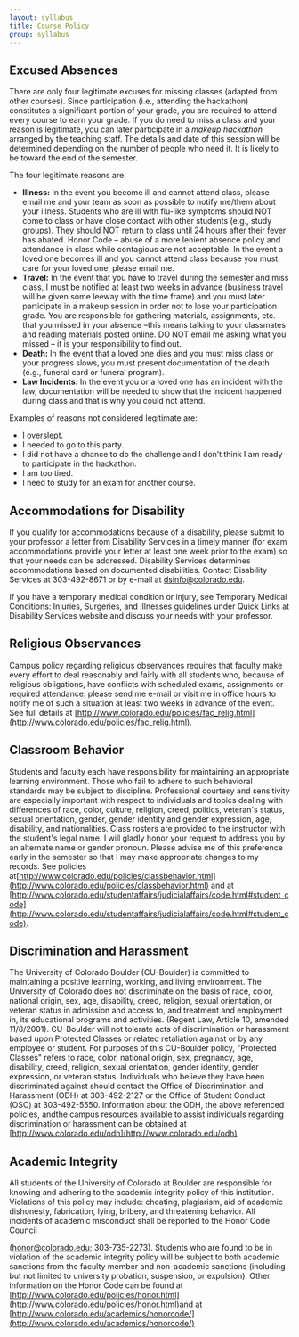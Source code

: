 ```yaml
---
layout: syllabus
title: Course Policy
group: syllabus
---
```


## Excused Absences

There are only four legitimate excuses for missing classes (adapted from other courses). Since participation (i.e., attending the hackathon) constitutes a significant portion of your grade, you are required to attend every course to earn your grade. If you do need to miss a class and your reason is legitimate, you can later participate in a _makeup hackathon_ arranged by the teaching staff. The details and date of this session will be determined depending on the number of people who need it. It is likely to be toward the end of the semester.

The four legitimate reasons are:

*  **Illness:** In the event you become ill and cannot attend class, please email me and your team as soon as possible to notify me/them about your illness. Students who are ill with flu-like symptoms should NOT come to class or have close contact with other students (e.g., study groups). They should NOT return to class until 24 hours after their fever has abated. Honor Code – abuse of a more lenient absence policy and attendance in class while contagious are not acceptable. In the event a loved one becomes ill and you cannot attend class because you must care for your loved one, please email me.
*  **Travel:** In the event that you have to travel during the semester and miss class, I must be notified at least two weeks in advance (business travel will be given some leeway with the time frame) and you must later participate in a makeup session in order not to lose your participation grade. You are responsible for gathering materials, assignments, etc. that you missed in your absence –this means talking to your classmates and reading materials posted online. DO NOT email me asking what you missed – it is your responsibility to find out.
*  **Death:** In the event that a loved one dies and you must miss class or your progress slows, you must present documentation of the death (e.g., funeral card or funeral program).
*  **Law Incidents:** In the event you or a loved one has an incident with the law, documentation will be needed to show that the incident happened during class and that is why you could not attend.

Examples of reasons not considered legitimate are:

* I overslept.
* I needed to go to this party.
* I did not have a chance to do the challenge and I don’t think I am ready to participate in the hackathon.
* I am too tired.
* I need to study for an exam for another course.


## Accommodations for Disability

If you qualify for accommodations because of a disability, please submit to your professor a letter from Disability Services in a timely manner (for exam accommodations provide your letter at least one week prior to the exam) so that your needs can be addressed. Disability Services determines accommodations based on documented disabilities. Contact Disability Services at 303-492-8671 or by e-mail at dsinfo@colorado.edu.

If you have a temporary medical condition or injury, see Temporary Medical Conditions: Injuries, Surgeries, and Illnesses guidelines under Quick Links at Disability Services website and discuss your needs with your professor.

## Religious Observances

Campus policy regarding religious observances requires that faculty make every effort to deal reasonably and fairly with all students who, because of religious obligations, have conflicts with scheduled exams, assignments or required attendance. please send me e-mail or visit me in office hours to notify me of such a situation at least two weeks in advance of the event. See full details at [http://www.colorado.edu/policies/fac_relig.html](http://www.colorado.edu/policies/fac_relig.html).

## Classroom Behavior

Students and faculty each have responsibility for maintaining an appropriate learning environment. Those who fail to adhere to such behavioral standards may be subject to discipline. Professional courtesy and sensitivity are especially important with respect to individuals and topics dealing with differences of race, color, culture, religion, creed, politics, veteran's status, sexual orientation, gender, gender identity and gender expression, age, disability, and nationalities. Class rosters are provided to the instructor with the student's legal name. I will gladly honor your request to address you by an alternate name or gender pronoun. Please advise me of this preference early in the semester so that I may make appropriate changes to my records. See policies at[http://www.colorado.edu/policies/classbehavior.html](http://www.colorado.edu/policies/classbehavior.html) and at [http://www.colorado.edu/studentaffairs/judicialaffairs/code.html#student_code](http://www.colorado.edu/studentaffairs/judicialaffairs/code.html#student_code).

## Discrimination and Harassment

The University of Colorado Boulder (CU-Boulder) is committed to maintaining a positive learning, working, and living environment. The University of Colorado does not discriminate on the basis of race, color, national origin, sex, age, disability, creed, religion, sexual orientation, or veteran status in admission and access to, and treatment and employment in, its educational programs and activities. (Regent Law, Article 10, amended 11/8/2001). CU-Boulder will not tolerate acts of discrimination or harassment based upon Protected Classes or related retaliation against or by any employee or student. For purposes of this CU-Boulder policy, "Protected Classes" refers to race, color, national origin, sex, pregnancy, age, disability, creed, religion, sexual orientation, gender identity, gender expression, or veteran status. Individuals who believe they have been discriminated against should contact the Office of Discrimination and Harassment (ODH) at 303-492-2127 or the Office of Student Conduct (OSC) at 303-492-5550. Information about the ODH, the above referenced policies, andthe campus resources available to assist individuals regarding discrimination or harassment can be obtained at [http://www.colorado.edu/odh](http://www.colorado.edu/odh)

## Academic Integrity

All students of the University of Colorado at Boulder are responsible for knowing and adhering to the academic integrity policy of this institution. Violations of this policy may include: cheating, plagiarism, aid of academic dishonesty, fabrication, lying, bribery, and threatening behavior. All incidents of academic misconduct shall be reported to the Honor Code Council

(honor@colorado.edu; 303-735-2273). Students who are found to be in violation of the academic integrity policy will be subject to both academic sanctions from the faculty member and non-academic sanctions (including but not limited to university probation, suspension, or expulsion). Other information on the Honor Code can be found at [http://www.colorado.edu/policies/honor.html](http://www.colorado.edu/policies/honor.html)and at [http://www.colorado.edu/academics/honorcode/](http://www.colorado.edu/academics/honorcode/)